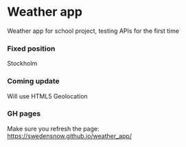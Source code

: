 # Weather app
Weather app for school project, testing APIs for the first time

### Fixed position
Stockholm

### Coming update 
Will use HTML5 Geolocation

### GH pages
Make sure you refresh the page: https://swedensnow.github.io/weather_app/
